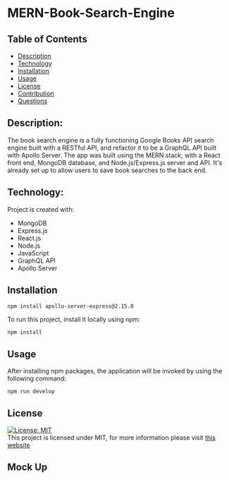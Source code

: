 # MERN-Book-Search-Engine

## Table of Contents

- [Description](#description)
- [Technology](#Technology)
- [Installation](#installation)
- [Usage](#usage)
- [License](#license)
- [Contribution](#contribution)
- [Questions](#questions)

## Description:

The book search engine is a fully functioning Google Books API search engine built with a RESTful API, and refactor it to be a GraphQL API built with Apollo Server. The app was built using the MERN stack, with a React front end, MongoDB database, and Node.js/Express.js server and API. It's already set up to allow users to save book searches to the back end.

## Technology:

Project is created with:

- MongoDB
- Express.js
- React.js
- Node.js
- JavaScript
- GraphQL API
- Apollo Server

## Installation
```
npm install apollo-server-express@2.15.0
```

To run this project, install it locally using npm:

```
npm install
```

## Usage

After installing npm packages, the application will be invoked by using the following command:

```
npm run develop
```

  
## License

[![License: MIT](https://img.shields.io/badge/License-MIT-yellow.svg)](https://opensource.org/licenses/MIT) <br>
This project is licensed under MIT, for more information please visit [this website](https://opensource.org/licenses/MIT)

## Mock Up
